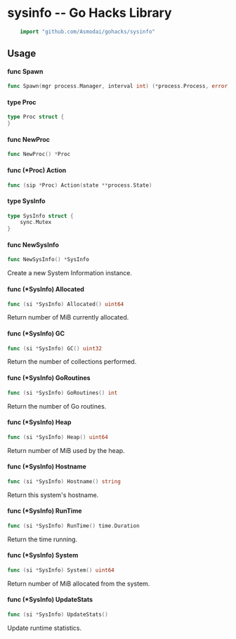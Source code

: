 <!-- -*- Mode: gfm; auto-fill: t; fill-column: 78; -*- -->

# sysinfo -- Go Hacks Library

```go
    import "github.com/Asmodai/gohacks/sysinfo"
```

## Usage

#### func  Spawn

```go
func Spawn(mgr process.Manager, interval int) (*process.Process, error)
```

#### type Proc

```go
type Proc struct {
}
```


#### func  NewProc

```go
func NewProc() *Proc
```

#### func (*Proc) Action

```go
func (sip *Proc) Action(state **process.State)
```

#### type SysInfo

```go
type SysInfo struct {
	sync.Mutex
}
```


#### func  NewSysInfo

```go
func NewSysInfo() *SysInfo
```
Create a new System Information instance.

#### func (*SysInfo) Allocated

```go
func (si *SysInfo) Allocated() uint64
```
Return number of MiB currently allocated.

#### func (*SysInfo) GC

```go
func (si *SysInfo) GC() uint32
```
Return the number of collections performed.

#### func (*SysInfo) GoRoutines

```go
func (si *SysInfo) GoRoutines() int
```
Return the number of Go routines.

#### func (*SysInfo) Heap

```go
func (si *SysInfo) Heap() uint64
```
Return number of MiB used by the heap.

#### func (*SysInfo) Hostname

```go
func (si *SysInfo) Hostname() string
```
Return this system's hostname.

#### func (*SysInfo) RunTime

```go
func (si *SysInfo) RunTime() time.Duration
```
Return the time running.

#### func (*SysInfo) System

```go
func (si *SysInfo) System() uint64
```
Return number of MiB allocated from the system.

#### func (*SysInfo) UpdateStats

```go
func (si *SysInfo) UpdateStats()
```
Update runtime statistics.
